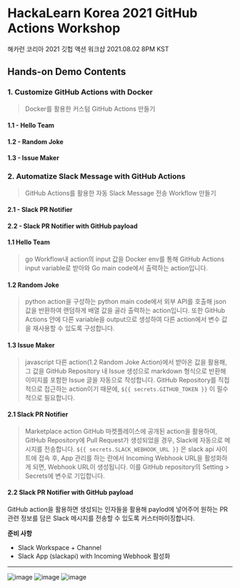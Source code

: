 # HackaLearn Korea 2021 GitHub Actions Workshop
해카런 코리아 2021 깃헙 액션 워크샵 2021.08.02 8PM KST

## Hands-on Demo Contents
### 1. Customize GitHub Actions with Docker 
> Docker를 활용한 커스텀 GitHub Actions 만들기
   #### 1.1 - Hello Team
   #### 1.2 - Random Joke
   #### 1.3 - Issue Maker
### 2. Automatize Slack Message with GitHub Actions 
> GitHub Actions를 활용한 자동 Slack Message 전송 Workflow 만들기
   #### 2.1 - Slack PR Notifier
   #### 2.2 - Slack PR Notifier with GitHub payload

#### 1.1 Hello Team
> go
Workflow내 action의 input 값을 Docker env를 통해 GitHub Actions input variable로 받아와 Go main code에서 출력하는 action입니다.

#### 1.2 Random Joke
> python
action을 구성하는 python main code에서 외부 API를 호출해 json 값을 반환하여 랜덤하게 배열 값을 골라 출력하는 action입니다. 또한 GitHub Actions 안에 다른 variable을 output으로 생성하여 다른 action에서 변수 값을 재사용할 수 있도록 구성합니다.

#### 1.3 Issue Maker
> javascript
다른 action(1.2 Random Joke Action)에서 받아온 값을 활용해, 그 값을 GitHub Repository 내 Issue 생성으로 markdown 형식으로 반환해 이미지를 포함한 Issue 글을 자동으로 작성합니다. GitHub Repository를 직접적으로 접근하는 action이기 때문에, `${{ secrets.GITHUB_TOKEN }}` 이 필수적으로 필요합니다.

#### 2.1 Slack PR Notifier
> Marketplace action
GitHub 마켓플레이스에 공개된 action을 활용하여, GitHub Repository에 Pull Request가 생성되었을 경우, Slack에 자동으로 메시지를 전송합니다. `${{ secrets.SLACK_WEBHOOK_URL }}` 은 slack api 사이트에 접속 후, App 관리를 하는 란에서 Incoming Webhook URL을 활성화하게 되면, Webhook URL이 생성됩니다. 이를 GitHub repository의 Setting > Secrets에 변수로 기입합니다.

#### 2.2 Slack PR Notifier with GitHub payload
GitHub action을 활용하면 생성되는 인자들을 활용해 paylod에 넣어주어 원하는 PR 관련 정보를 담은 Slack 메시지를 전송할 수 있도록 커스터마이징합니다.


**준비 사항**
- Slack Workspace + Channel
- Slack App (slackapi) with Incoming Webhook 활성화 
---

![image](https://user-images.githubusercontent.com/37402072/127895628-1beb43d5-90ce-40a1-8745-684f32eae73b.png)
![image](https://user-images.githubusercontent.com/37402072/127895635-a7c3d16d-1d04-48bb-8383-0c96db3df6a9.png)
![image](https://user-images.githubusercontent.com/37402072/128020028-1cd819f1-7893-4f55-ae79-efa889c957f0.png)
